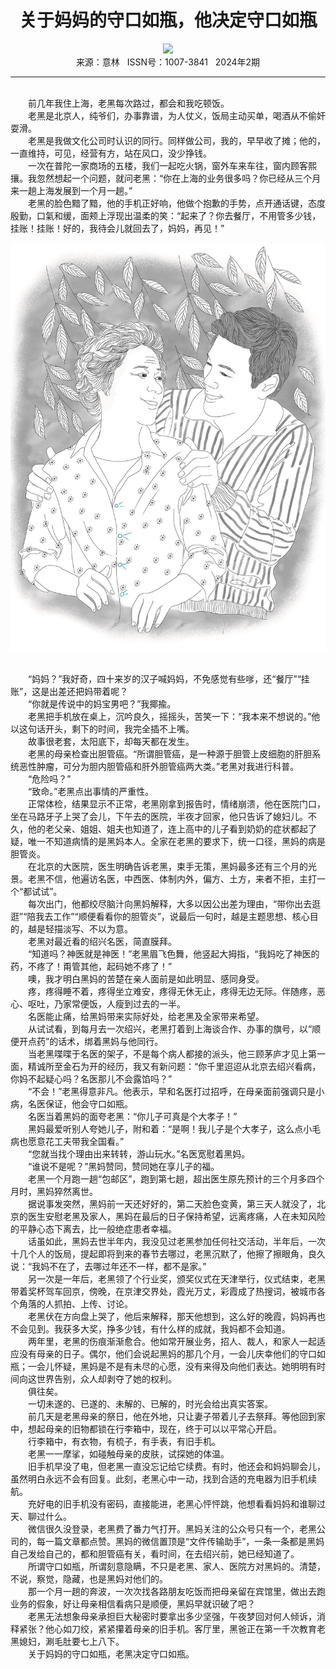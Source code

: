 # <center>关于妈妈的守口如瓶，他决定守口如瓶</center>

<div align=center><img src="https://raw.githubusercontent.com/leaguecn/magazines/main/img_authors/%d7%f7%d5%df%a3%ba%c1%d6%cc%d8%cc%d8.jpg"></div>

<center>来源：意林   ISSN号：1007-3841   2024年2期</center>

* * *

<br>　　前几年我住上海，老黑每次路过，都会和我吃顿饭。  
　　老黑是北京人，纯爷们，办事靠谱，为人仗义，饭局主动买单，喝酒从不偷奸耍滑。  
　　老黑是我做文化公司时认识的同行。同样做公司，我的，早早收了摊；他的，一直维持，可见，经营有方，站在风口，没少挣钱。  
　　一次在普陀一家商场的五楼，我们一起吃火锅，窗外车来车往，窗内顾客熙攘。我忽然想起一个问题，就问老黑：“你在上海的业务很多吗？你已经从三个月来一趟上海发展到一个月一趟。”  
　　老黑的脸色黯了黯，他的手机正好响，他做个抱歉的手势，点开通话键，态度殷勤，口氣和缓，面颊上浮现出温柔的笑：“起来了？你去餐厅，不用管多少钱，挂账！挂账！好的，我待会儿就回去了，妈妈，再见！”

![](https://raw.githubusercontent.com/leaguecn/magazines/main/img/yili20240235-1-l.jpg)

  
<br>　　“妈妈？”我好奇，四十来岁的汉子喊妈妈，不免感觉有些嗲，还“餐厅”“挂账”，这是出差还把妈带着呢？  
　　“你就是传说中的妈宝男吧？”我揶揄。  
　　老黑把手机放在桌上，沉吟良久，摇摇头，苦笑一下：“我本来不想说的。”他以这句话开头，剩下的时间，我完全插不上嘴。  
　　故事很老套，太阳底下，却每天都在发生。  
　　老黑的母亲检查出胆管癌。“所谓胆管癌，是一种源于胆管上皮细胞的肝胆系统恶性肿瘤，可分为胆内胆管癌和肝外胆管癌两大类。”老黑对我进行科普。  
　　“危险吗？”  
　　“致命。”老黑点出事情的严重性。  
　　正常体检，结果显示不正常，老黑刚拿到报告时，情绪崩溃，他在医院门口，坐在马路牙子上哭了会儿，下午去的医院，半夜才回家，他只告诉了媳妇儿。不久，他的老父亲、姐姐、姐夫也知道了，连上高中的儿子看到奶奶的症状都起了疑，唯一不知道病情的是黑妈本人。全家在老黑的要求下，统一口径，黑妈的病是胆管炎。  
　　在北京的大医院，医生明确告诉老黑，束手无策，黑妈最多还有三个月的光景。老黑不信，他遍访名医，中西医、体制内外，偏方、土方，来者不拒，主打一个“都试试”。  
　　每次出门，他都绞尽脑汁向黑妈解释，大多以因公出差为理由，“带你出去逛逛”“陪我去工作”“顺便看看你的胆管炎”，说最后一句时，越是主题思想、核心目的，越是轻描淡写、不以为意。  
　　老黑对最近看的绍兴名医，简直膜拜。  
　　“知道吗？神医就是神医！”老黑眉飞色舞，他竖起大拇指，“我妈吃了神医的药，不疼了！甭管其他，起码她不疼了！”  
　　噢，我才明白黑妈的苦楚在亲人面前是如此明显、感同身受。  
　　疼，疼得睡不着，疼得坐立难安，疼得无休无止，疼得无边无际。伴随疼，恶心、呕吐，乃家常便饭，人瘦到过去的一半。  
　　名医能止痛，给黑妈带来实际好处，给老黑及全家带来希望。  
　　从试试看，到每月去一次绍兴，老黑打着到上海谈合作、办事的旗号，以“顺便开点药”的话术，绑着黑妈与他同行。  
　　当老黑喋喋于名医的架子，不是每个病人都接的派头，他三顾茅庐才见上第一面，精诚所至金石为开的经历，我又有新问题：“你千里迢迢从北京去绍兴看病，你妈不起疑心吗？名医那儿不会露馅吗？”  
　　“不会！”老黑得意非凡。他表示，早和名医打过招呼，在母亲面前强调只是小病，名医保证，他会守口如瓶。  
　　名医当着黑妈的面夸老黑：“你儿子可真是个大孝子！”  
　　黑妈最爱听别人夸她儿子，附和着：“是啊！我儿子是个大孝子，这么点小毛病也愿意花工夫带我全国看。”  
　　“您就当找个理由出来转转，游山玩水。”名医宽慰着黑妈。  
　　“谁说不是呢？”黑妈赞同，赞同她在享儿子的福。  
　　老黑一个月跑一趟“包邮区”，跑到第七趟，超出医生原先预计的三个月多四个月时，黑妈猝然离世。  
　　据说事发突然，黑妈前一天还好好的，第二天脸色变黄，第三天人就没了，北京的医生安慰老黑及家人，黑妈在最后的日子保持希望，远离疼痛，人在未知风险的平静心态下离去，比一般绝症患者幸福。  
　　话虽如此，黑妈去世半年内，我没见过老黑参加任何社交活动，半年后，一次十几个人的饭局，提起即将到来的春节去哪过，老黑沉默了，他擦了擦眼角，良久说：“我妈不在了，去哪过年还不一样，都不是家。”  
　　另一次是一年后，老黑领了个行业奖，颁奖仪式在天津举行，仪式结束，老黑带着奖杯驾车回京，傍晚，在京津交界处，霞光万丈，彩霞成了热搜词，被城市各个角落的人抓拍、上传、讨论。  
　　老黑伏在方向盘上哭了，他后来解释，那天他想到，这么好的晚霞，妈妈再也不会见到。我获多大奖，挣多少钱，有什么样的成就，我妈都不会知道。  
　　两年里，老黑的伤痕渐渐愈合。他如常开展业务，招人、裁人，和家人一起适应没有母亲的日子。偶尔，他们会说起黑妈的那几个月，一会儿庆幸他们的守口如瓶；一会儿怀疑，黑妈是不是有未尽的心愿，没有来得及向他们表达。她明明有时间向这世界告别，众人却剥夺了她的权利。  
　　俱往矣。  
　　一切未遂的、已遂的、未解的、已解的，时光会给出真实答案。  
　　前几天是老黑母亲的祭日，他在外地，只让妻子带着儿子去祭拜。等他回到家中，想起母亲的旧物都锁在行李箱中，现在，终于可以以平常心开启。  
　　行李箱中，有衣物，有梳子，有手表，有旧手机。  
　　老黑一一摩挲，如碰触母亲的皮肤，试探她的体温。  
　　旧手机早没了电，但老黑一直没忘记给它续费。有时，他还会和妈妈聊会儿，虽然明白永远不会有回复。此刻，老黑心中一动，找到合适的充电器为旧手机续航。  
　　充好电的旧手机没有密码，直接能进，老黑心怦怦跳，他想看看妈妈和谁聊过天、聊过什么。  
　　微信很久没登录，老黑费了番力气打开。黑妈关注的公众号只有一个，老黑公司的，每一篇文章都点赞。黑妈的微信置顶是“文件传输助手”，一条一条都是黑妈自己发给自己的，都和胆管癌有关，看时间，在去绍兴前，她已经知道了。  
　　所谓守口如瓶，所谓刻意隐瞒，不只是老黑、家人、医院方对黑妈的。清楚，不说，察觉，隐藏，也是黑妈对他们的。  
　　那一个月一趟的奔波，一次次找各路朋友吃饭而把母亲留在宾馆里，做出去跑业务的假象，好让母亲相信看病只是顺便，黑妈早就识破了吧？  
　　老黑无法想象母亲承担巨大秘密时要拿出多少坚强，午夜梦回对何人倾诉，消释紧张？他心如刀绞，紧紧攥着母亲的旧手机。客厅里，黑爸正在第一千次教育老黑媳妇，涮毛肚要七上八下。  
　　关于妈妈的守口如瓶，老黑决定守口如瓶。
